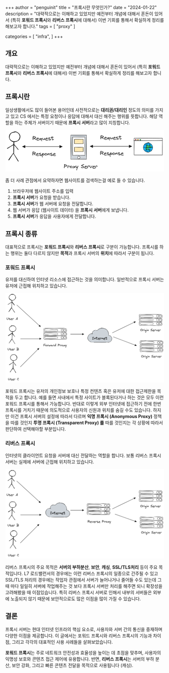 +++
author = "penguinit"
title = "프록시란 무엇인가?"
date = "2024-01-22"
description = "대략적으로는 이해하고 있었지만 예전부터 개념에 대해서 혼돈이 있어서 (특히 **포워드 프록시**와 **리버스 프록시**에 대해서) 이번 기회를 통해서 확실하게 정리를 해보고자 합니다."
tags = [
    "proxy"
]

categories = [
    "infra",
]
+++

## 개요

대략적으로는 이해하고 있었지만 예전부터 개념에 대해서 혼돈이 있어서 (특히 **포워드 프록시**와 **리버스 프록시**에 대해서) 이번 기회를 통해서 확실하게 정리를 해보고자 합니다.

## 프록시란

일상생활에서도 많이 들어본 용어인데 사전적으로는 **대리권/대리인** 정도의 의미를 가지고 있고 CS 에서는 특정 요청이나 응답에 대해서 대신 해주는 행위를 뜻합니다. 해당 역할을 하는 주체가 서버이기 때문에 **프록시 서버**라고 많이 지칭합니다.

![Untitled](images/Untitled.png)

좀 더 사례 관점에서 요약하자면 웹사이트를 검색하는걸 예로 들 수 있습니다.

1. 브라우저에 웹사이트 주소를 입력
2. **프록시 서버**가 요청을 받습니다.
3. **프록시 서버**가 웹 서버에 요청을 전달합니다.
4. 웹 서버가 응답 (웹사이트 데이터) 을 **프록시 서버**에게 보냅니다.
5. **프록시 서버**가 응답을 사용자에게 전달합니다.

## 프록시 종류

대표적으로 프록시는 **포워드 프록시**와 **리버스 프록시**로 구분이 가능합니다. 프록시를 하는 행위는 둘다 다르지 않지만 **목적**과 프록시 서버의 **위치**에 따라서 구분이 됩니다.

### 포워드 프록시

유저를 대신하여 인터넷 리소스에 접근하는 것을 의미합니다. 일반적으로 프록시 서버는 유저에 근접해 위치하고 있습니다.

![Untitled](images/Untitled%201.png)

포워드 프록시는 유저의 개인정보 보호나 특정 컨텐츠 혹은 유저에 대한 접근제한을 목적을 두고 합니다. 예를 들면 사내에서 특정 사이트가 블록된다거나 하는 것은 모두 이런 포워드 프록시를 통해서 가능합니다. 반대로 이렇게 외부 인터넷에 접근하기 전에 한번 프록시를 거치기 때문에 의도적으로 사용자의 신원과 위치를 숨길 수도 있습니다. 하지만 이건 프록시 서버의 설정에 따라서 다르며 **익명 프록시 (Anonymous Proxy)** 정책을 따를 것인지 **투명 프록시 (Transparent Proxy) 를** 따를 것인지는 각 상황에 따라서 판단하여 선택해야할 부분입니다.

### 리버스 프록시

인터넷의 클라이언트 요청을 서버에 대신 전달하는 역할을 합니다. 보통 리버스 프록시 서버는 실제에 서버에 근접해 위치하고 있습니다.

![Untitled](images/Untitled%202.png)

리버스 프록시의 주요 목적은 **서버의 부하분산**, **보안**, **캐싱**, **SSL/TLS처리** 등이 주요 목적입니다. L7 로드밸런서의 경우에는 이런 리버스 프록시의 일종으로 간주될 수 있고 SSL/TLS 처리의 경우에는 작업자 관점에서 서버가 늘어나거나 줄어들 수도 있는데 그 때 마다 일일히 서버에 작업해주는 것 보다 프록시 서버만 처리를 해주면 되니 확장성을 고려해봤을 때 이점있습니다. 특히 리버스 프록시 서버로 인해서 내부의 서버들은 외부에 노출되지 않기 때문에 보안적으로도 많은 이점을 많이 가질 수 있습니다.

## 결론

프록시 서버는 현대 인터넷 인프라의 핵심 요소로, 사용자와 서버 간의 통신을 중재하며 다양한 이점을 제공합니다. 이 글에서는 포워드 프록시와 리버스 프록시의 기능과 차이점, 그리고 각각의 대표적인 사용 사례들을 살펴보았습니다. 

**포워드 프록시**는 주로 네트워크 안전성과 효율성을 높이는 데 초점을 맞추며, 사용자의 익명성 보호와 콘텐츠 접근 제어에 유용합니다. 반면, **리버스 프록시**는 서버의 부하 분산, 보안 강화, 그리고 빠른 콘텐츠 전달을 목적으로 사용됩니다 (캐싱).